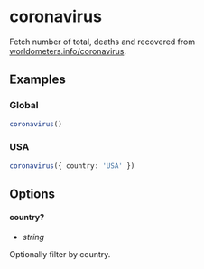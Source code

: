 # coronavirus

Fetch number of total, deaths and recovered from
[worldometers.info/coronavirus](https://www.worldometers.info/coronavirus/).

## Examples

### Global

```ts
coronavirus()
```

### USA

```ts
coronavirus({ country: 'USA' })
```

## Options

#### country?
- _string_

Optionally filter by country.
